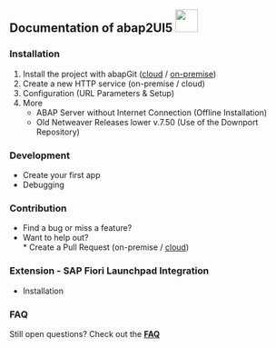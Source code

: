 ## Documentation of abap2UI5 <img src="https://github.com/abap2UI5/abap2UI5/assets/102328295/52ac0bb6-a219-4e9d-9e4f-62698dab3063" width="40">

### Installation
1. Install the project with abapGit ([cloud](https://github.com/abap2UI5/abap2UI5-documentation/blob/main/docs/01_installation/install_cloud.md) / [on-premise](https://github.com/abap2UI5/abap2UI5-documentation/tree/main/docs/01_installation))
2. Create a new HTTP service (on-premise / cloud)
3. Configuration (URL Parameters & Setup)
4. More
    - ABAP Server without Internet Connection (Offline Installation)
    - Old Netweaver Releases lower v.7.50 (Use of the Downport Repository)

### Development
* Create your first app
* Debugging

### Contribution
* Find a bug or miss a feature?
* Want to help out? <br>
        * Create a Pull Request (on-premise / [cloud](https://github.com/abap2UI5/abap2UI5/blob/main/docs/contribution/how_to_pr.md))

### Extension - SAP Fiori Launchpad Integration
* Installation

### FAQ
Still open questions? Check out the [**FAQ**](https://github.com/abap2UI5/abap2UI5/blob/main/docs/faq.md)

